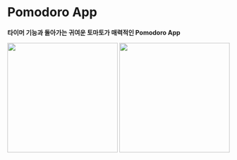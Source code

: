 # Pomodoro App

**타이머 기능과 돌아가는 귀여운 토마토가 매력적인 Pomodoro App**

<p align="center"> 
  <img width="250" src="https://user-images.githubusercontent.com/22047374/142873701-ce345a6f-bfd6-462d-a648-26082227aa59.png">
  <img width="250" src="https://user-images.githubusercontent.com/22047374/142873734-128ab662-6daa-4a6a-8673-eb292f4db078.png">
</p> 

